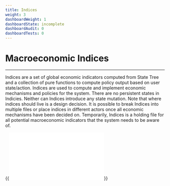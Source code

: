```yaml
---
title: Indices
weight: 3
dashboardWeight: 1
dashboardState: incomplete
dashboardAudit: 0
dashboardTests: 0
---
```


# Macroeconomic Indices
---

Indices are a set of global economic indicators computed from State Tree and a collection of pure functions to compute policy output based on user state/action. Indices are used to compute and implement economic mechanisms and policies for the system. There are no persistent states in Indicies. Neither can Indices introduce any state mutation. Note that where indices should live is a design decision. It is possible to break Indices into multiple files or place indices in different actors once all economic mechanisms have been decided on. Temporarily, Indices is a holding file for all potential macroeconomic indicators that the system needs to be aware of.

{{<embed src="/docs/actors/actors/runtime/indices/indices.go" lang="go" >}}
